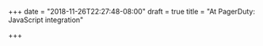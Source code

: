 +++
date = "2018-11-26T22:27:48-08:00"
draft = true
title = "At PagerDuty: JavaScript integration"

+++
